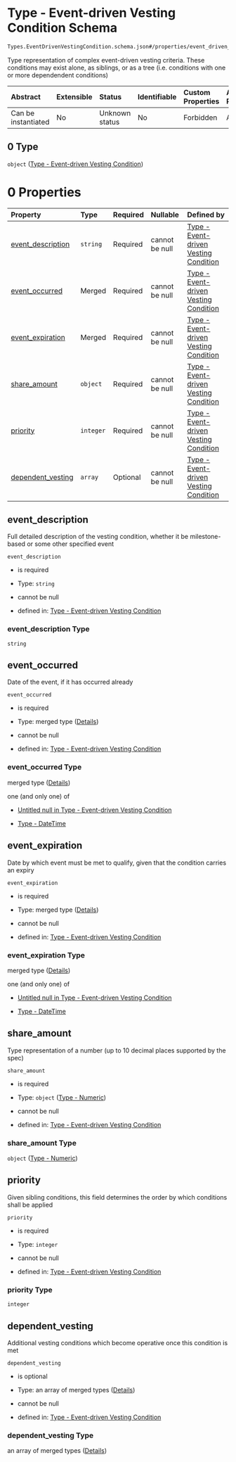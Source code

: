 # Type - Event-driven Vesting Condition Schema

```txt
Types.EventDrivenVestingCondition.schema.json#/properties/event_driven_vesting_conditions/items/anyOf/0
```

Type representation of complex event-driven vesting criteria. These conditions may exist alone, as siblings, or as a tree (i.e. conditions with one or more dependendent conditions)

| Abstract            | Extensible | Status         | Identifiable | Custom Properties | Additional Properties | Access Restrictions | Defined In                                                                          |
| :------------------ | :--------- | :------------- | :----------- | :---------------- | :-------------------- | :------------------ | :---------------------------------------------------------------------------------- |
| Can be instantiated | No         | Unknown status | No           | Forbidden         | Allowed               | none                | [Vesting.schema.json\*](../schema/types/Vesting.schema.json "open original schema") |

## 0 Type

`object` ([Type - Event-driven Vesting Condition](vesting-1-properties-vesting-type---eventdrivenvestingcondition-array-items-anyof-type---event-driven-vesting-condition.md))

# 0 Properties

| Property                                | Type      | Required | Nullable       | Defined by                                                                                                                                                                                                                                      |
| :-------------------------------------- | :-------- | :------- | :------------- | :---------------------------------------------------------------------------------------------------------------------------------------------------------------------------------------------------------------------------------------------- |
| [event_description](#event_description) | `string`  | Required | cannot be null | [Type - Event-driven Vesting Condition](eventdrivenvestingcondition-properties-event_description.md "Types.EventDrivenVestingCondition.schema.json#/properties/event_description")                                                              |
| [event_occurred](#event_occurred)       | Merged    | Required | cannot be null | [Type - Event-driven Vesting Condition](eventdrivenvestingcondition-properties-event_occurred.md "Types.EventDrivenVestingCondition.schema.json#/properties/event_occurred")                                                                    |
| [event_expiration](#event_expiration)   | Merged    | Required | cannot be null | [Type - Event-driven Vesting Condition](eventdrivenvestingcondition-properties-event_expiration.md "Types.EventDrivenVestingCondition.schema.json#/properties/event_expiration")                                                                |
| [share_amount](#share_amount)           | `object`  | Required | cannot be null | [Type - Event-driven Vesting Condition](stockplan-properties-type---numeric.md "Types.Numeric.schema.json#/properties/share_amount")                                                                                                            |
| [priority](#priority)                   | `integer` | Required | cannot be null | [Type - Event-driven Vesting Condition](eventdrivenvestingcondition-properties-priority.md "Types.EventDrivenVestingCondition.schema.json#/properties/priority")                                                                                |
| [dependent_vesting](#dependent_vesting) | `array`   | Optional | cannot be null | [Type - Event-driven Vesting Condition](eventdrivenvestingcondition-properties-eventdrivenvestingcondition---typeseventdrivenvestingconditionschemajson-array.md "Types.EventDrivenVestingCondition.schema.json#/properties/dependent_vesting") |

## event_description

Full detailed description of the vesting condition, whether it be milestone-based or some other specified event

`event_description`

- is required

- Type: `string`

- cannot be null

- defined in: [Type - Event-driven Vesting Condition](eventdrivenvestingcondition-properties-event_description.md "Types.EventDrivenVestingCondition.schema.json#/properties/event_description")

### event_description Type

`string`

## event_occurred

Date of the event, if it has occurred already

`event_occurred`

- is required

- Type: merged type ([Details](eventdrivenvestingcondition-properties-event_occurred.md))

- cannot be null

- defined in: [Type - Event-driven Vesting Condition](eventdrivenvestingcondition-properties-event_occurred.md "Types.EventDrivenVestingCondition.schema.json#/properties/event_occurred")

### event_occurred Type

merged type ([Details](eventdrivenvestingcondition-properties-event_occurred.md))

one (and only one) of

- [Untitled null in Type - Event-driven Vesting Condition](eventdrivenvestingcondition-properties-event_occurred-oneof-0.md "check type definition")

- [Type - DateTime](issuer-properties-type---datetime.md "check type definition")

## event_expiration

Date by which event must be met to qualify, given that the condition carries an expiry

`event_expiration`

- is required

- Type: merged type ([Details](eventdrivenvestingcondition-properties-event_expiration.md))

- cannot be null

- defined in: [Type - Event-driven Vesting Condition](eventdrivenvestingcondition-properties-event_expiration.md "Types.EventDrivenVestingCondition.schema.json#/properties/event_expiration")

### event_expiration Type

merged type ([Details](eventdrivenvestingcondition-properties-event_expiration.md))

one (and only one) of

- [Untitled null in Type - Event-driven Vesting Condition](eventdrivenvestingcondition-properties-event_expiration-oneof-0.md "check type definition")

- [Type - DateTime](issuer-properties-type---datetime.md "check type definition")

## share_amount

Type representation of a number (up to 10 decimal places supported by the spec)

`share_amount`

- is required

- Type: `object` ([Type - Numeric](stockplan-properties-type---numeric.md))

- cannot be null

- defined in: [Type - Event-driven Vesting Condition](stockplan-properties-type---numeric.md "Types.Numeric.schema.json#/properties/share_amount")

### share_amount Type

`object` ([Type - Numeric](stockplan-properties-type---numeric.md))

## priority

Given sibling conditions, this field determines the order by which conditions shall be applied

`priority`

- is required

- Type: `integer`

- cannot be null

- defined in: [Type - Event-driven Vesting Condition](eventdrivenvestingcondition-properties-priority.md "Types.EventDrivenVestingCondition.schema.json#/properties/priority")

### priority Type

`integer`

## dependent_vesting

Additional vesting conditions which become operative once this condition is met

`dependent_vesting`

- is optional

- Type: an array of merged types ([Details](eventdrivenvestingcondition-properties-eventdrivenvestingcondition---typeseventdrivenvestingconditionschemajson-array-items.md))

- cannot be null

- defined in: [Type - Event-driven Vesting Condition](eventdrivenvestingcondition-properties-eventdrivenvestingcondition---typeseventdrivenvestingconditionschemajson-array.md "Types.EventDrivenVestingCondition.schema.json#/properties/dependent_vesting")

### dependent_vesting Type

an array of merged types ([Details](eventdrivenvestingcondition-properties-eventdrivenvestingcondition---typeseventdrivenvestingconditionschemajson-array-items.md))
